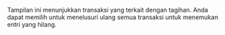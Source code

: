 Tampilan ini menunjukkan transaksi yang terkait dengan tagihan. Anda dapat memilih untuk menelusuri ulang semua transaksi untuk menemukan entri yang hilang.